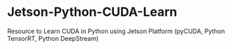 # Jetson-Python-CUDA-Learn
Resource to Learn CUDA in Python using Jetson Platform (pyCUDA, Python TensorRT, Python DeepStream)
